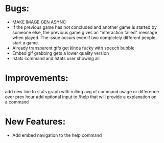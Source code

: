 # Bugs:
- MAKE IMAGE GEN ASYNC
- If the previous game has not concluded and another game is started by someone else, the previous game gives an "interaction failed" message when played. The issue occurs even if two completely different people start a game.
- Already transparent gifs get kinda fucky with speech bubble
- Embed gif grabbing gets a lower quality version
- !stats command and !stats user showing all
# Improvements:
add new line to stats graph with rolling avg of command usage or difference over prev hour
add optional input to /help that will provide a explanation on a command
# New Features:
- Add embed navigation to the help command  